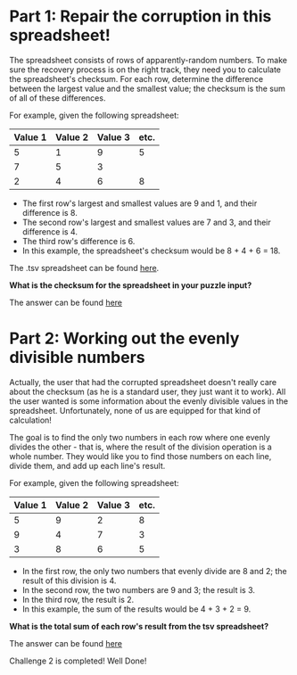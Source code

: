 # Part 1: Repair the corruption in this spreadsheet!

The spreadsheet consists of rows of apparently-random numbers. To make sure the recovery process is on the right track, they need you to calculate the spreadsheet's checksum. For each row, determine the difference between the largest value and the smallest value; the checksum is the sum of all of these differences.

For example, given the following spreadsheet:

| Value 1 | Value 2 | Value 3 | etc. | 
| --- | --- | --- | --- |
| 5 | 1 | 9 | 5 |
| 7 | 5 | 3 |
| 2 | 4 | 6 | 8 |

- The first row's largest and smallest values are 9 and 1, and their difference is 8.
- The second row's largest and smallest values are 7 and 3, and their difference is 4.
- The third row's difference is 6.
- In this example, the spreadsheet's checksum would be 8 + 4 + 6 = 18.

The .tsv spreadsheet can be found [here](https://github.com/pixelrunner/Meraki-ISE-Python-Challenges/blob/master/Challenge_2/spreadsheet.tsv).

**What is the checksum for the spreadsheet in your puzzle input?**

The answer can be found [here](https://github.com/pixelrunner/Meraki-ISE-Python-Challenges/blob/master/Challenge_2/Answer_p1.md)

# Part 2: Working out the evenly divisible numbers

Actually, the user that had the corrupted spreadsheet doesn't really care about the checksum (as he is a standard user, they just want it to work). All the user wanted is some information about the evenly divisible values in the spreadsheet. Unfortunately, none of us are equipped for that kind of calculation!

The goal is to find the only two numbers in each row where one evenly divides the other - that is, where the result of the division operation is a whole number. They would like you to find those numbers on each line, divide them, and add up each line's result.

For example, given the following spreadsheet:

| Value 1 | Value 2 | Value 3 | etc. | 
| --- | --- | --- | --- |
| 5 | 9 | 2 | 8 |
| 9 | 4 | 7 | 3 |
| 3 | 8 | 6 | 5 |

- In the first row, the only two numbers that evenly divide are 8 and 2; the result of this division is 4.
- In the second row, the two numbers are 9 and 3; the result is 3.
- In the third row, the result is 2.
- In this example, the sum of the results would be 4 + 3 + 2 = 9.

**What is the total sum of each row's result from the tsv spreadsheet?**

The answer can be found [here](https://github.com/pixelrunner/Meraki-ISE-Python-Challenges/blob/master/Challenge_2/Answer_p2.md)

Challenge 2 is completed! Well Done!
